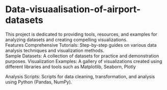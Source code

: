 # Data-visuaalisation-of-airport-datasets
This project is dedicated to providing tools, resources, and examples for analyzing datasets and creating compelling visualizations.  
Features Comprehensive Tutorials: Step-by-step guides on various data analysis techniques and visualization methods.  
Sample Datasets: A collection of datasets for practice and demonstration purposes.
Visualization Examples: A gallery of visualizations created using different libraries and tools such as Matplotlib, Seaborn, Plotly

Analysis Scripts: Scripts for data cleaning, transformation, and analysis using Python (Pandas, NumPy).
